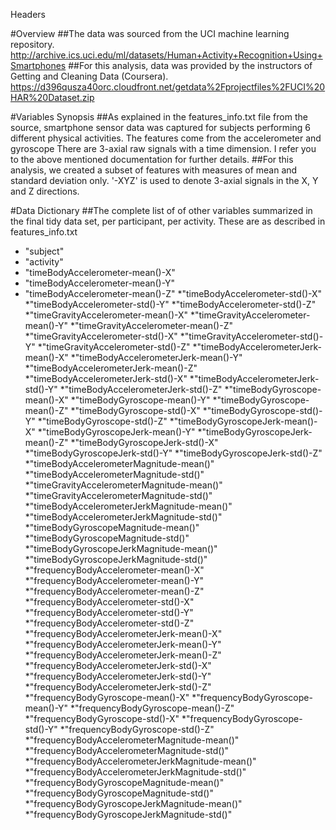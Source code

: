  Headers

#Overview 
##The data was sourced from the UCI machine learning repository.
http://archive.ics.uci.edu/ml/datasets/Human+Activity+Recognition+Using+Smartphones
##For this analysis, data was provided by the instructors of Getting and Cleaning Data (Coursera).
https://d396qusza40orc.cloudfront.net/getdata%2Fprojectfiles%2FUCI%20HAR%20Dataset.zip 

#Variables Synopsis
##As explained in the features_info.txt file from the source, smartphone sensor data was captured for subjects performing 6 different physical activities. The features come from the accelerometer and gyroscope There are 3-axial raw signals with a time dimension. I refer you to the above mentioned documentation for further details. 
##For this analysis, we created a subset of features with measures of mean and standard deviation only. '-XYZ' is used to denote 3-axial signals in the X, Y and Z directions.

#Data Dictionary
##The complete list of of other variables summarized in the final tidy data set, per participant, per activity. These are as described in features_info.txt
* "subject"
* "activity"
* "timeBodyAccelerometer-mean()-X"
* "timeBodyAccelerometer-mean()-Y"
* "timeBodyAccelerometer-mean()-Z"
*"timeBodyAccelerometer-std()-X"
*"timeBodyAccelerometer-std()-Y"
*"timeBodyAccelerometer-std()-Z"
*"timeGravityAccelerometer-mean()-X"
*"timeGravityAccelerometer-mean()-Y"
*"timeGravityAccelerometer-mean()-Z"
*"timeGravityAccelerometer-std()-X"
*"timeGravityAccelerometer-std()-Y"
*"timeGravityAccelerometer-std()-Z"
*"timeBodyAccelerometerJerk-mean()-X"
*"timeBodyAccelerometerJerk-mean()-Y"
*"timeBodyAccelerometerJerk-mean()-Z"
*"timeBodyAccelerometerJerk-std()-X"
*"timeBodyAccelerometerJerk-std()-Y"
*"timeBodyAccelerometerJerk-std()-Z"
*"timeBodyGyroscope-mean()-X"
*"timeBodyGyroscope-mean()-Y"
*"timeBodyGyroscope-mean()-Z"
*"timeBodyGyroscope-std()-X"
*"timeBodyGyroscope-std()-Y"
*"timeBodyGyroscope-std()-Z"
*"timeBodyGyroscopeJerk-mean()-X"
*"timeBodyGyroscopeJerk-mean()-Y"
*"timeBodyGyroscopeJerk-mean()-Z"
*"timeBodyGyroscopeJerk-std()-X"
*"timeBodyGyroscopeJerk-std()-Y"
*"timeBodyGyroscopeJerk-std()-Z"
*"timeBodyAccelerometerMagnitude-mean()"
*"timeBodyAccelerometerMagnitude-std()"
*"timeGravityAccelerometerMagnitude-mean()"
*"timeGravityAccelerometerMagnitude-std()"
*"timeBodyAccelerometerJerkMagnitude-mean()"
*"timeBodyAccelerometerJerkMagnitude-std()"
*"timeBodyGyroscopeMagnitude-mean()"
*"timeBodyGyroscopeMagnitude-std()"
*"timeBodyGyroscopeJerkMagnitude-mean()"
*"timeBodyGyroscopeJerkMagnitude-std()"
*"frequencyBodyAccelerometer-mean()-X"
*"frequencyBodyAccelerometer-mean()-Y"
*"frequencyBodyAccelerometer-mean()-Z"
*"frequencyBodyAccelerometer-std()-X"
*"frequencyBodyAccelerometer-std()-Y"
*"frequencyBodyAccelerometer-std()-Z"
*"frequencyBodyAccelerometerJerk-mean()-X"
*"frequencyBodyAccelerometerJerk-mean()-Y"
*"frequencyBodyAccelerometerJerk-mean()-Z"
*"frequencyBodyAccelerometerJerk-std()-X"
*"frequencyBodyAccelerometerJerk-std()-Y"
*"frequencyBodyAccelerometerJerk-std()-Z"
*"frequencyBodyGyroscope-mean()-X"
*"frequencyBodyGyroscope-mean()-Y"
*"frequencyBodyGyroscope-mean()-Z"
*"frequencyBodyGyroscope-std()-X"
*"frequencyBodyGyroscope-std()-Y"
*"frequencyBodyGyroscope-std()-Z"
*"frequencyBodyAccelerometerMagnitude-mean()"
*"frequencyBodyAccelerometerMagnitude-std()"
*"frequencyBodyAccelerometerJerkMagnitude-mean()"
*"frequencyBodyAccelerometerJerkMagnitude-std()"
*"frequencyBodyGyroscopeMagnitude-mean()"
*"frequencyBodyGyroscopeMagnitude-std()"
*"frequencyBodyGyroscopeJerkMagnitude-mean()"
*"frequencyBodyGyroscopeJerkMagnitude-std()"


 
